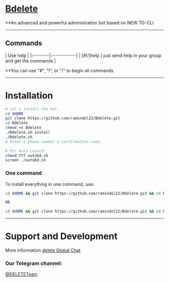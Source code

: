 # [Bdelete](https://telegram.me/Delete_TM)

**An advanced and powerful administration bot based on NEW TG-CLI


* * *

## Commands

| Use help |
|:--------|:------------|
| [#!/]help | just send help in your group and get the commands |

**You can use "#", "!", or "/" to begin all commands

* * *

# Installation

```sh
# Let's install the bot.
cd $HOME
git clone https://github.com/ramindel22/Bdelete.git
cd Bdelete
chmod +x Bdelete
./Bdelete.sh install
./Bdelete.sh 
# Enter a phone number & confirmation code.

# For Auto Launch:
chmod 777 autobd.sh
screen ./autobd.sh
```
### One command
To install everything in one command, use:
```sh
cd $HOME && git clone https://github.com/ramindel22/Bdelete.git && cd Bdelete && chmod +x Bdelete.sh && ./Bdelete.sh install && ./Bdelete.sh

OR

cd $HOME && git clone https://github.com/ramindel22/Bdelete.git && cd Bdelete && chmod +x Bdelete.sh && ./Bdelete.sh install && chmod 777 autobd.sh && screen ./autobd.sh
```

* * *

# Support and Development

More information [delete Global Chat](https://t.me/joinchat/AAAAAEAYAluAzlzQS6PiYw)

### Our Telegram channel:

[@DELETETeam](https://telegram.me/Delete_TM)
